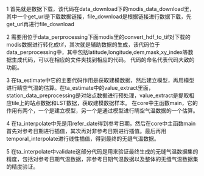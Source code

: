 1 首先就是数据下载，该代码在data_download下的modis_data_download里，其中一个get_url是下载数据链接，file_download是根据链接进行数据下载，先get_url再进行file_download

2 需要用位于data_perprocessing下面modis里的convert_hdf_to_tif对下载的modis数据进行转化成tif，其次就是辅助数据的生成，该代码位于data_perprocessing中，其中包括latitude,longitude,dem,mask,xy_index等数据生成代码，可以在相应的文件夹找到相应的代码。
代码的命名代表代码大致的功能。

3 在ta_estimate中它的主要代码作用是获取建模数据，然后建立模型，再用模型进行睛空气温的估算。在ta_estimate中的value_extract里面，station_data_preprocessing是对站点数据进行预处理，value_extract是提取相应tile上的站点数据和LST数据，获取建模数据样本。
在core中主函数main，它的作用有两个，一个是建立模型，另一个是通过模型进行睛空气温数据的一个估算。

4 在ta_interpolate中先是用refer_date得到参考日期，然后在core中主函数main首先对参考日期进行插值，其次再对非参考日期进行插值。最后再用temporal_interpolate进行线性插值，得到最终的无缝气温数据。

5 在ta_interpolate中validate这部分代码是用来验证最终生成的无缝气温数据集的精度，包括对参考日期气温数据，非参考日期气温数据以及整体的无缝气温数据集的精度验证。
